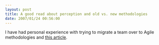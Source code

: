 ```yaml
---
layout: post
title: A good read about perception and old vs. new methodologies
date: 2007/01/24 00:56:00
---
```



I have had personal experience with trying to migrate a team over to Agile methodologies and [this article](http://blog.objectmentor.com/articles/2007/01/23/good-things-come-eventually).